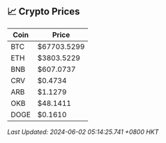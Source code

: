 ## 📈 Crypto Prices

| Coin | Price |
| ---- | ----- |
| BTC | $67703.5299 |
| ETH | $3803.5229 |
| BNB | $607.0737 |
| CRV | $0.4734 |
| ARB | $1.1279 |
| OKB | $48.1411 |
| DOGE | $0.1610 |

_Last Updated: 2024-06-02 05:14:25.741 +0800 HKT_